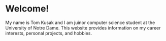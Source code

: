 # Welcome!
My name is Tom Kusak and I am juinor computer science student at the University of Notre Dame. This website provides information on my career interests, personal projects, and hobbies.